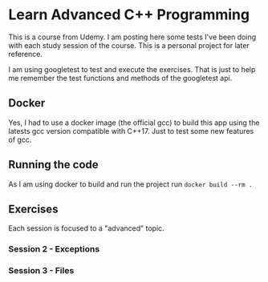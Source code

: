 # Learn Advanced C++ Programming
This is a course from Udemy. I am posting here some tests I've been doing with each study session of the course. This is a personal project for later reference.

I am using googletest to test and execute the exercises. That is just to help me remember the test functions and methods of the googletest api.

## Docker

Yes, I had to use a docker image (the official gcc) to build this app using the latests gcc version compatible with C++17. Just to test some new features of gcc.

## Running the code
As I am using docker to build and run the project run `docker build --rm .`

## Exercises
Each session is focused to a "advanced" topic.

### Session 2 - Exceptions

### Session 3 - Files
